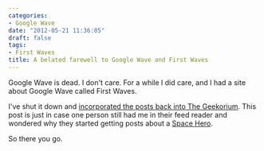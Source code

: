 ```yaml
---
categories:
- Google Wave
date: "2012-05-21 11:36:05"
draft: false
tags:
- First Waves
title: A belated farewell to Google Wave and First Waves
---
```


Google Wave is dead. I don't care. For a while I did care, and I had a site about Google Wave called First Waves.

I've shut it down and [incorporated the posts back into The Geekorium](https://the.geekorium.com.au/categories/google-wave/). This post is just in case one person still had me in their feed reader and wondered why they started getting posts about a [Space Hero](https://the.geekorium.com.au/categories/space-flight-704/).

So there you go.
